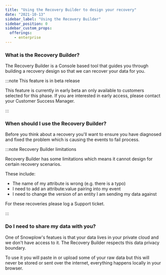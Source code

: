 ```yaml
---
title: "Using the Recovery Builder to design your recovery"
date: "2021-10-13"
sidebar_label: "Using the Recovery Builder"
sidebar_position: 0
sidebar_custom_props:
  offerings:
    - enterprise
---
```


### What is the Recovery Builder?

The Recovery Builder is a Console based tool that guides you through building a recovery design so that we can recover your data for you.

:::note This feature is in beta release

This feature is currently in early beta an only available to customers selected for this phase. If you are interested in early access, please contact your Customer Success Manager.

:::

### When should I use the Recovery Builder?

Before you think about a recovery you'll want to ensure you have diagnosed and fixed the problem which is causing the events to fail process.

:::note Recovery Builder limitations

Recovery Builder has some limitations which means it cannot design for certain recovery scenarios.

These include:

- The name of my attribute is wrong (e.g. there is a typo)
- I need to add an attribute:value pairing into my event
- I need to change the version of an entity I am sending my data against

For these recoveries please log a Support ticket.

:::

### Do I need to share my data with you?

One of Snowplow's featues is that your data lives in your private cloud and we don't have access to it. The Recovery Builder respects this data privacy boundary.

To use it you will paste in or upload some of your raw data but this will never be stored or sent over the internet, everything happens locally in your browser.
